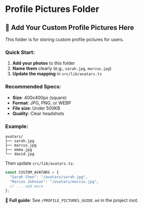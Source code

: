 # Profile Pictures Folder

## 📸 Add Your Custom Profile Pictures Here

This folder is for storing custom profile pictures for users.

### Quick Start:

1. **Add your photos** to this folder
2. **Name them** clearly (e.g., `sarah.jpg`, `marcus.jpg`)
3. **Update the mapping** in `src/lib/avatars.ts`

### Recommended Specs:

- **Size**: 400x400px (square)
- **Format**: JPG, PNG, or WEBP
- **File size**: Under 500KB
- **Quality**: Clear headshots

### Example:

```
avatars/
├── sarah.jpg
├── marcus.jpg
├── emma.jpg
└── david.jpg
```

Then update `src/lib/avatars.ts`:

```typescript
const CUSTOM_AVATARS = {
  "Sarah Chen": "/avatars/sarah.jpg",
  "Marcus Johnson": "/avatars/marcus.jpg",
  // ... add more
};
```

📖 **Full guide**: See `/PROFILE_PICTURES_GUIDE.md` in the project root.
